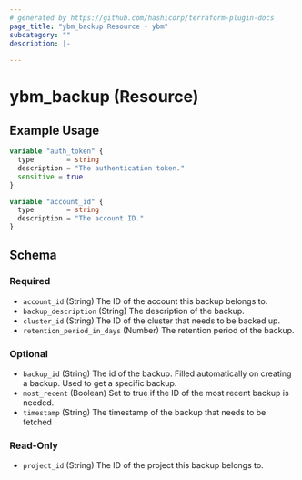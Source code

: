 ```yaml
---
# generated by https://github.com/hashicorp/terraform-plugin-docs
page_title: "ybm_backup Resource - ybm"
subcategory: ""
description: |-
  
---
```


# ybm_backup (Resource)



## Example Usage

```terraform
variable "auth_token" {
  type        = string
  description = "The authentication token."
  sensitive = true
}

variable "account_id" {
  type        = string
  description = "The account ID."
}
```

<!-- schema generated by tfplugindocs -->
## Schema

### Required

- `account_id` (String) The ID of the account this backup belongs to.
- `backup_description` (String) The description of the backup.
- `cluster_id` (String) The ID of the cluster that needs to be backed up.
- `retention_period_in_days` (Number) The retention period of the backup.

### Optional

- `backup_id` (String) The id of the backup. Filled automatically on creating a backup. Used to get a specific backup.
- `most_recent` (Boolean) Set to true if the ID of the most recent backup is needed.
- `timestamp` (String) The timestamp of the backup that needs to be fetched

### Read-Only

- `project_id` (String) The ID of the project this backup belongs to.


